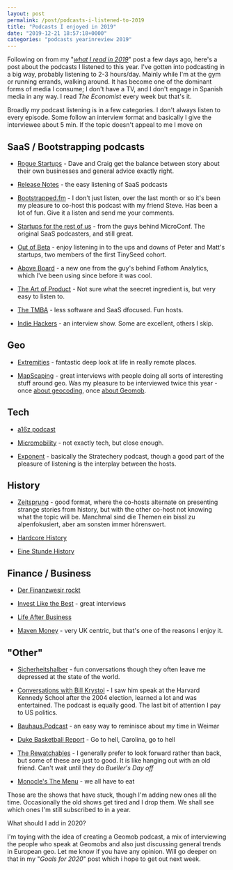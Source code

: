 ```yaml
---
layout: post
permalink: /post/podcasts-i-listened-to-2019
title: "Podcasts I enjoyed in 2019"
date: "2019-12-21 18:57:18+0000"
categories: "podcasts yearinreview 2019"
---
```




Following on from my "_[what I read in 2019](/post/what-i-read-in-2019)_" post
a few days ago, here's a post about the podcasts I listened to this year.
I've gotten into podcasting in a big way, probably listening to 2-3 hours/day.
Mainly while I'm at the gym or running errands, walking around.
It has become one of the dominant forms of media I consume; I don't have a TV,
and I don't engage in Spanish media in any way. I read _The Economist_ every
week but that's it. 

Broadly my podcast listening is in a few categories. I don't always listen to
every episode. Some follow an interview format and basically I give the
interviewee about 5 min. If the topic doesn't appeal to me I move on


## SaaS / Bootstrapping podcasts

  * [Rogue Startups](https://roguestartups.com/) - Dave and Craig get the balance between story about their own businesses and general advice exactly right.
  
  * [Release Notes](https://releasenotes.tv/) - the easy listening of SaaS podcasts

  * [Bootstrapped.fm](https://bootstrapped.fm/) - I don't just listen, over the last month or so it's been my pleasure to co-host this podcast with my friend Steve. Has been a lot of fun. Give it a listen and send me your comments.

  * [Startups for the rest of us](https://www.startupsfortherestofus.com) - from the guys behind MicroConf. The original SaaS podcasters, and still great.

  * [Out of Beta](https://podcasts.apple.com/us/podcast/out-of-beta/id1470198478) - enjoy listening in to the ups and downs of Peter and Matt's startups, two members of the first TinySeed cohort.

  * [Above Board](https://usefathom.com/podcast) - a new one from the guy's behind Fathom Analytics, which I've been using since before it was cool. 

  * [The Art of Product](https://artofproductpodcast.com/) - Not sure what the seecret ingredient is, but very easy to listen to.

  * [The TMBA](https://www.tropicalmba.com/podcasts/) - less software and SaaS dfocused. Fun hosts.

  * [Indie Hackers](https://www.indiehackers.com/podcast) - an interview show. Some are excellent, others I skip. 

## Geo

  * [Extremities](https://anchor.fm/extremities) - fantastic deep look at
  life in really remote places.

  * [MapScaping](https://mapscaping.com/blogs/the-mapscaping-podcast) - great interviews with people doing all sorts of interesting stuff around geo. Was my pleasure to be interviewed twice this year - once [about geocoding](https://mapscaping.com/blogs/the-mapscaping-podcast/geocoding-translating-between-machines-and-humans), once [about Geomob](https://mapscaping.com/blogs/the-mapscaping-podcast/geomob-geoinnovation-for-the-people-by-the-people).



## Tech

  * [a16z podcast](https://a16z.com/podcasts/)

  * [Micromobility](https://micromobility.io/podcast/) - not exactly tech, but close enough.

  * [Exponent](https://exponent.fm/) - basically the Stratechery podcast, though a good part of the pleasure of listening is the interplay between the hosts. 
  

## History

  * [Zeitsprung](https://www.zeitsprung.fm/) - good format, where the co-hosts alternate on presenting strange stories from history, but with the other co-host not knowing what the topic will be. Manchmal sind die Themen ein bissl zu alpenfokusiert, aber am sonsten immer hörenswert. 
  
  * [Hardcore History](https://www.dancarlin.com/hardcore-history-series/)

  * [Eine Stunde History](https://www.deutschlandfunknova.de/eine-stunde-history)

## Finance / Business

  * [Der Finanzwesir rockt](https://www.finanzwesir.com/blog/kategorien/podcast)

  * [Invest Like the Best](http://investorfieldguide.com/podcast/) - great interviews

  * [Life After Business](https://arkona.io/podcasts)

  * [Maven Money](https://www.mavenadviser.com/podcast) - very UK centric, but that's one of the reasons I enjoy it.


## "Other"

  * [Sicherheitshalber](https://soundcloud.com/sicherheitshalber) - fun conversations though they often leave me depressed at the state of the world.

  * [Conversations with Bill Krystol](https://conversationswithbillkristol.org/) - I saw him speak at the Harvard Kennedy School after the 2004 election, learned a lot and was entertained. The podcast is equally good. The last bit of attention I pay to US politics.

  * [Bauhaus.Podcast](https://podcasts.apple.com/us/podcast/bauhaus-podcast/id1443751173) - an easy way to reminisce about my time in Weimar

  * [Duke Basketball Report](https://podcasts.apple.com/us/podcast/duke-basketball-report/id954964236) - Go to hell, Carolina, go to hell

  * [The Rewatchables](https://www.theringer.com/the-rewatchables) - I generally prefer to look forward rather than back, but some of these are just to good. It is like hanging out with an old friend. Can't wait until they do _Bueller's Day off_

  * [Monocle's The Menu](https://monocle.com/radio/shows/the-menu/) - we all have to eat


Those are the shows that have stuck, though I'm adding new ones all the time. Occasionally the old shows get tired and I drop them. We shall see which ones
I'm still subscribed to in a year. 

What should I add in 2020?

I'm toying with the idea of creating a Geomob podcast, a mix of interviewing
the people who speak at Geomobs and also just discussing general trends in
European geo. Let me know if you have any opinion. Will go deeper on that in
my "_Goals for 2020_" post which i hope to get out next week.







